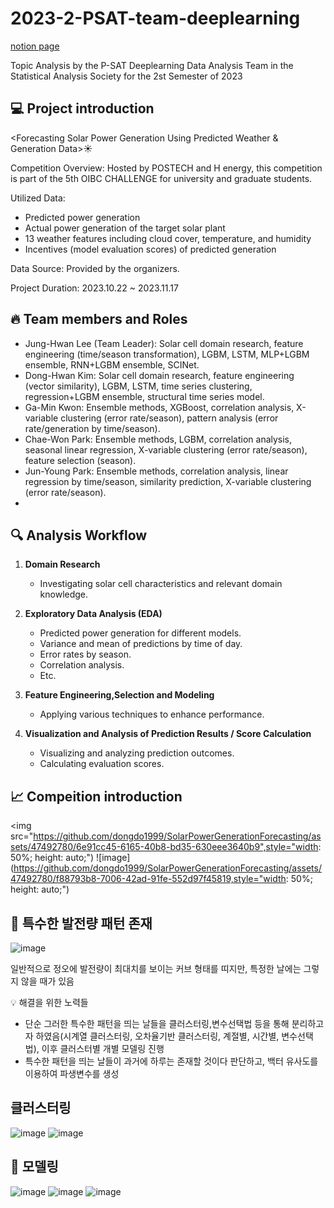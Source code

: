 # 2023-2-PSAT-team-deeplearning
[notion page](https://www.notion.so/d8e330e9fa9f4461b48caeb27d2f5f8f?v=498c78de406e491296467a215f8275a2)

Topic Analysis by the P-SAT Deeplearning Data Analysis Team in the Statistical Analysis Society for the 2st Semester of 2023

## 💻 Project introduction

<Forecasting Solar Power Generation Using Predicted Weather & Generation Data>☀️

Competition Overview:
Hosted by POSTECH and H energy, this competition is part of the 5th OIBC CHALLENGE for university and graduate students.

Utilized Data:
- Predicted power generation
- Actual power generation of the target solar plant
- 13 weather features including cloud cover, temperature, and humidity
- Incentives (model evaluation scores) of predicted generation

Data Source:
Provided by the organizers.

Project Duration:
2023.10.22 ~ 2023.11.17


## 🔥 Team members and Roles
- Jung-Hwan Lee (Team Leader): Solar cell domain research, feature engineering (time/season transformation), LGBM, LSTM, MLP+LGBM ensemble, RNN+LGBM ensemble, SCINet.
- Dong-Hwan Kim: Solar cell domain research, feature engineering (vector similarity), LGBM, LSTM, time series clustering, regression+LGBM ensemble, structural time series model.
- Ga-Min Kwon: Ensemble methods, XGBoost, correlation analysis, X-variable clustering (error rate/season), pattern analysis (error rate/generation by time/season). 
- Chae-Won Park: Ensemble methods, LGBM, correlation analysis, seasonal linear regression, X-variable clustering (error rate/season), feature selection (season).
- Jun-Young Park: Ensemble methods, correlation analysis, linear regression by time/season, similarity prediction, X-variable clustering (error rate/season).
- 

## 🔍 Analysis Workflow

1. **Domain Research**
   - Investigating solar cell characteristics and relevant domain knowledge.

2. **Exploratory Data Analysis (EDA)**
   - Predicted power generation for different models.
   - Variance and mean of predictions by time of day.
   - Error rates by season.
   - Correlation analysis.
   - Etc.

3. **Feature Engineering,Selection and Modeling**
   - Applying various techniques to enhance performance.

4. **Visualization and Analysis of Prediction Results / Score Calculation**
   - Visualizing and analyzing prediction outcomes.
   - Calculating evaluation scores.

## 📈 Compeition introduction
<img src="https://github.com/dongdo1999/SolarPowerGenerationForecasting/assets/47492780/6e91cc45-6165-40b8-bd35-630eee3640b9",style="width: 50%; height: auto;")
![image](https://github.com/dongdo1999/SolarPowerGenerationForecasting/assets/47492780/f88793b8-7006-42ad-91fe-552d97f45819,style="width: 50%; height: auto;")

## 🚨 특수한 발전량 패턴 존재
![image](https://github.com/donghwan0318/Solar-Power-Generation-Forecasting-Using-Weather-and-Generation-Data/assets/136334371/52dfcb34-d0aa-4dc4-9ec5-5242f0898e4f)

일반적으로 정오에 발전량이 최대치를 보이는 커브 형태를 띠지만, 특정한 날에는 그렇지 않을 때가 있음 

💡 해결을 위한 노력들
- 단순 그러한 특수한 패턴을 띄는 날들을 클러스터링,변수선택법 등을 통해 분리하고자 하였음(시계열 클러스터링, 오차율기반 클러스터링, 계절별, 시간별, 변수선택법), 이후 클러스터별 개별 모델링 진행
- 특수한 패턴을 띄는 날들이 과거에 하루는 존재할 것이다 판단하고, 백터 유사도를 이용하여 파생변수를 생성

## 클러스터링
![image](https://github.com/donghwan0318/Solar-Power-Generation-Forecasting-Using-Weather-and-Generation-Data/assets/136334371/7b6276b6-9ab5-4870-8887-1f52989ce87e)
![image](https://github.com/donghwan0318/Solar-Power-Generation-Forecasting-Using-Weather-and-Generation-Data/assets/136334371/22b6b698-1d23-44a5-81aa-cf1717972486)



## 📃 모델링
![image](https://github.com/donghwan0318/Solar-Power-Generation-Forecasting-Using-Weather-and-Generation-Data/assets/136334371/876ba0d6-23e0-405e-a68b-a52a7b07cd3a)
![image](https://github.com/donghwan0318/Solar-Power-Generation-Forecasting-Using-Weather-and-Generation-Data/assets/136334371/9a53886e-e74a-4617-8d93-78962fd65639)
![image](https://github.com/donghwan0318/Solar-Power-Generation-Forecasting-Using-Weather-and-Generation-Data/assets/136334371/3480801a-ef37-4977-8661-0fa8c4b0eb5c)






